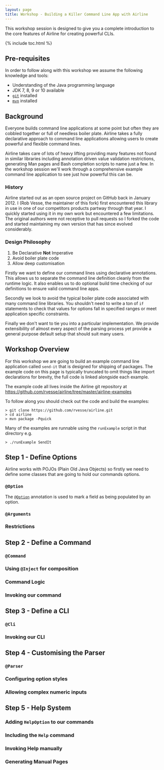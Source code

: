 ```yaml
---
layout: page
title: Workshop - Building a Killer Command Line App with Airline
---
```


This workshop session is designed to give you a complete introduction to the core features of Airline for creating powerful CLIs.

{% include toc.html %}

## Pre-requisites

In order to follow along with this workshop we assume the following knowledge and tools:

- Understanding of the Java programming language
- JDK 7, 8, 9 or 10 available
- [`git`](https://git-scm.org) installed
- [`mvn`](https://maven.apache.org) installed

## Background

Everyone builds command line applications at some point but often they are cobbled together or full of needless boiler plate. Airline takes a fully declarative approach to command line applications allowing users to create powerful and flexible command lines.

Airline takes care of lots of heavy lifting providing many features not found in similar libraries including annotation driven value validation restrictions, generating Man pages and Bash completion scripts to name just a few. In the workshop session we'll work through a comprehensive example command line application to see just how powerful this can be.

### History

Airline started out as an open source project on GitHub back in January 2012.  I (Rob Vesse, the maintainer of this fork) first encountered this library in use in one of our competitors products partway through that year.  I quickly started using it in my own work but encountered a few limitations.  The original authors were not receptive to pull requests so I forked the code and started maintaining my own version that has since evolved considerably.

### Design Philosophy

1. Be Declarative **Not** Imperative
2. Avoid boiler plate code
3. Allow deep customisation

Firstly we want to define our command lines using declarative annotations.  This allows us to separate the command line definition cleanly from the runtime logic.  It also enables us to do optional build time checking of our definitions to ensure valid command line apps.

Secondly we look to avoid the typical boiler plate code associated with many command line libraries.  You shouldn't need to write a ton of `if` statements to check that values for options fall in specified ranges or meet application specific constraints.

Finally we don't want to tie you into a particular implementation.  We provide extensibility of almost every aspect of the parsing process yet provide a general purpose default setup that should suit many users.

## Workshop Overview

For this workshop we are going to build an example command line application called `send-it` that is designed for shipping of packages.  The example code on this page is typically truncated to omit things like import declarations for brevity, the full code is linked alongside each example.

The example code all lives inside the Airline git repository at https://github.com/rvesse/airline/tree/master/airline-examples

To follow along you should check out the code and build the examples:

```
> git clone https://github.com/rvesse/airline.git
> cd airline
> mvn package -Pquick
```

Many of the examples are runnable using the `runExample` script in that directory e.g.

```
> ./runExample SendIt
```

## Step 1 - Define Options

Airline works with POJOs (Plain Old Java Objects) so firstly we need to define some classes that are going to hold our commands options.

### `@Option`

The [`@Option`](../annotations/option.html) annotation is used to mark a field as being populated by an option.

### `@Arguments`

### Restrictions

## Step 2 - Define a Command

### `@Command`

### Using `@Inject` for composition

### Command Logic

### Invoking our command

## Step 3 - Define a CLI

### `@Cli`

### Invoking our CLI

## Step 4 - Customising the Parser

### `@Parser`

### Configuring option styles

### Allowing complex numeric inputs

## Step 5 - Help System

### Adding `HelpOption` to our commands

### Including the `Help` command

### Invoking Help manually

### Generating Manual Pages